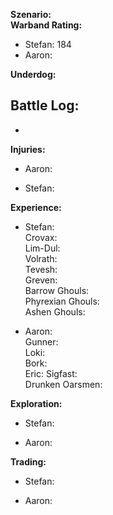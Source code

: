 **Szenario:**  
**Warband Rating:**  
 - Stefan: 184  
 - Aaron: 

**Underdog:** 
 
**Battle Log:**  
- 
- 
 
**Injuries:**  
* Aaron:

* Stefan:
 
**Experience:**  
* Stefan:  
Crovax:  
Lim-Dul:  
Volrath:  
Tevesh:  
Greven:  
Barrow Ghouls:  
Phyrexian Ghouls:  
Ashen Ghouls:  

* Aaron:  
Gunner:  
Loki:  
Bork:  
Eric: 
Sigfast:  
Drunken Oarsmen:  

**Exploration:**  
* Stefan: 

* Aaron: 

**Trading:**  
* Stefan: 

* Aaron: 

